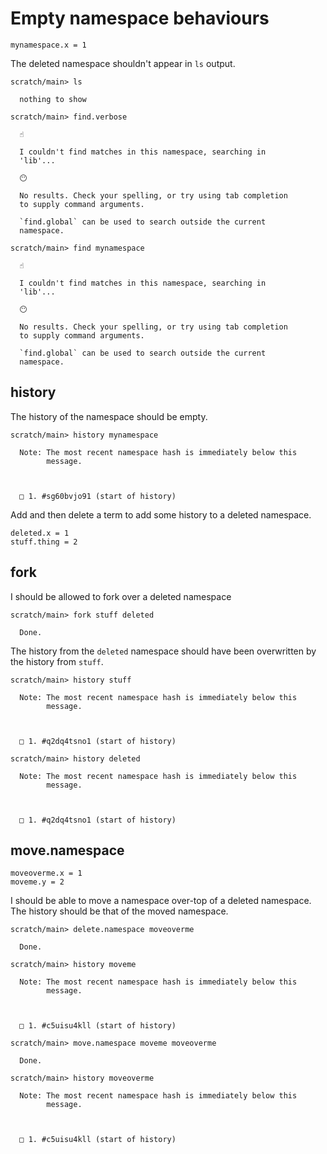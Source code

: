 # Empty namespace behaviours

```unison
mynamespace.x = 1
```

The deleted namespace shouldn't appear in `ls` output.
```ucm
scratch/main> ls

  nothing to show

```
```ucm
scratch/main> find.verbose

  ☝️
  
  I couldn't find matches in this namespace, searching in
  'lib'...

  😶
  
  No results. Check your spelling, or try using tab completion
  to supply command arguments.
  
  `find.global` can be used to search outside the current
  namespace.

```
```ucm
scratch/main> find mynamespace

  ☝️
  
  I couldn't find matches in this namespace, searching in
  'lib'...

  😶
  
  No results. Check your spelling, or try using tab completion
  to supply command arguments.
  
  `find.global` can be used to search outside the current
  namespace.

```
## history

The history of the namespace should be empty.

```ucm
scratch/main> history mynamespace

  Note: The most recent namespace hash is immediately below this
        message.
  
  
  
  □ 1. #sg60bvjo91 (start of history)

```
Add and then delete a term to add some history to a deleted namespace.

```unison
deleted.x = 1
stuff.thing = 2
```

## fork

I should be allowed to fork over a deleted namespace

```ucm
scratch/main> fork stuff deleted

  Done.

```
The history from the `deleted` namespace should have been overwritten by the history from `stuff`.

```ucm
scratch/main> history stuff

  Note: The most recent namespace hash is immediately below this
        message.
  
  
  
  □ 1. #q2dq4tsno1 (start of history)

scratch/main> history deleted

  Note: The most recent namespace hash is immediately below this
        message.
  
  
  
  □ 1. #q2dq4tsno1 (start of history)

```
## move.namespace

```unison
moveoverme.x = 1
moveme.y = 2
```

I should be able to move a namespace over-top of a deleted namespace.
The history should be that of the moved namespace.

```ucm
scratch/main> delete.namespace moveoverme

  Done.

scratch/main> history moveme

  Note: The most recent namespace hash is immediately below this
        message.
  
  
  
  □ 1. #c5uisu4kll (start of history)

scratch/main> move.namespace moveme moveoverme

  Done.

scratch/main> history moveoverme

  Note: The most recent namespace hash is immediately below this
        message.
  
  
  
  □ 1. #c5uisu4kll (start of history)

```
